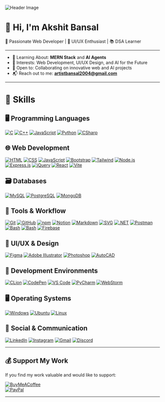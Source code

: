 ![Header Image](./GitHub%20Profile%20Header%20Image.png)

# 👋 Hi, I'm Akshit Bansal

🚀 Passionate Web Developer | 🎨 UI/UX Enthusiast | 📚 DSA Learner

---

- 🌱 Learning About: **MERN Stack** and **AI Agents**  
- 👀 Interests: Web Development, UI/UX Design, and AI for the Future  
- 🤝 Open to: Collaborating on innovative web and AI projects  
- 📬 Reach out to me: **artistbansal2004@gmail.com**

---

# 💼 Skills

## 🖥️ Programming Languages  
[![C](https://skillicons.dev/icons?i=c)](https://skillicons.dev) 
[![C++](https://skillicons.dev/icons?i=cpp)](https://skillicons.dev)
[![JavaScript](https://skillicons.dev/icons?i=js)](https://skillicons.dev)
[![Python](https://skillicons.dev/icons?i=py)](https://skillicons.dev)
[![CSharp](https://skillicons.dev/icons?i=cs)](https://skillicons.dev)

## 🌐 Web Development  
[![HTML](https://skillicons.dev/icons?i=html)](https://skillicons.dev)
[![CSS](https://skillicons.dev/icons?i=css)](https://skillicons.dev)
[![JavaScript](https://skillicons.dev/icons?i=js)](https://skillicons.dev)
[![Bootstrap](https://skillicons.dev/icons?i=bootstrap)](https://skillicons.dev)
[![Tailwind](https://skillicons.dev/icons?i=tailwind)](https://skillicons.dev)
[![Node.js](https://skillicons.dev/icons?i=nodejs)](https://skillicons.dev)
[![Express.js](https://skillicons.dev/icons?i=express)](https://skillicons.dev)
[![jQuery](https://skillicons.dev/icons?i=jquery)](https://skillicons.dev)
[![React](https://skillicons.dev/icons?i=react)](https://skillicons.dev)
[![Vite](https://skillicons.dev/icons?i=vite)](https://skillicons.dev)

## 🗃️ Databases  
[![MySQL](https://skillicons.dev/icons?i=mysql)](https://skillicons.dev)
[![PostgreSQL](https://skillicons.dev/icons?i=postgres)](https://skillicons.dev)
[![MongoDB](https://skillicons.dev/icons?i=mongodb)](https://skillicons.dev)

## 🔧 Tools & Workflow  
[![Git](https://skillicons.dev/icons?i=git)](https://skillicons.dev)
[![GitHub](https://skillicons.dev/icons?i=github)](https://skillicons.dev)
[![npm](https://skillicons.dev/icons?i=npm)](https://skillicons.dev)
[![Notion](https://skillicons.dev/icons?i=notion)](https://skillicons.dev)
[![Markdown](https://skillicons.dev/icons?i=md)](https://skillicons.dev)
[![SVG](https://skillicons.dev/icons?i=svg)](https://skillicons.dev)
[![.NET](https://skillicons.dev/icons?i=dotnet)](https://skillicons.dev)
[![Postman](https://skillicons.dev/icons?i=postman)](https://skillicons.dev)
[![Bash](https://skillicons.dev/icons?i=bash)](https://skillicons.dev)
[![Bash](https://skillicons.dev/icons?i=bash)]()
[![Firebase](https://skillicons.dev/icons?i=firebase)]()

## 🎨 UI/UX & Design  
[![Figma](https://skillicons.dev/icons?i=figma)](https://skillicons.dev)
[![Adobe Illustrator](https://skillicons.dev/icons?i=ai)](https://skillicons.dev)
[![Photoshop](https://skillicons.dev/icons?i=ps)](https://skillicons.dev)
[![AutoCAD](https://skillicons.dev/icons?i=autocad)](https://skillicons.dev)

## 🧠 Development Environments  
[![CLion](https://skillicons.dev/icons?i=clion)](https://skillicons.dev)
[![CodePen](https://skillicons.dev/icons?i=codepen)](https://skillicons.dev)
[![VS Code](https://skillicons.dev/icons?i=vscode)](https://skillicons.dev)
[![PyCharm](https://skillicons.dev/icons?i=pycharm)](https://skillicons.dev)
[![WebStorm](https://skillicons.dev/icons?i=webstorm)](https://skillicons.dev)

## 🖥️ Operating Systems  
[![Windows](https://skillicons.dev/icons?i=windows)](https://skillicons.dev)
[![Ubuntu](https://skillicons.dev/icons?i=ubuntu)](https://skillicons.dev)
[![Linux](https://skillicons.dev/icons?i=linux)](https://skillicons.dev)

## 📡 Social & Communication  
[![LinkedIn](https://skillicons.dev/icons?i=linkedin)](https://www.linkedin.com/in/akshit-bansal11)
[![Instagram](https://skillicons.dev/icons?i=instagram)](https://www.instagram.com/akshit_bansal11)
[![Gmail](https://skillicons.dev/icons?i=gmail)](mailto:artistbansal2004@gmail.com)
[![Discord](https://skillicons.dev/icons?i=discord)](mailto:artistbansal2004@gmail.com)

---

## 💰 Support My Work

If you find my work valuable and would like to support:

[![BuyMeACoffee](https://img.shields.io/badge/Buy%20Me%20a%20Coffee-ffdd00?style=for-the-badge&logo=buy-me-a-coffee&logoColor=black)](https://buymeacoffee.com/akshit_bansal11)  
[![PayPal](https://img.shields.io/badge/PayPal-00457C?style=for-the-badge&logo=paypal&logoColor=white)](https://paypal.me/AkshitBansal141)

---
